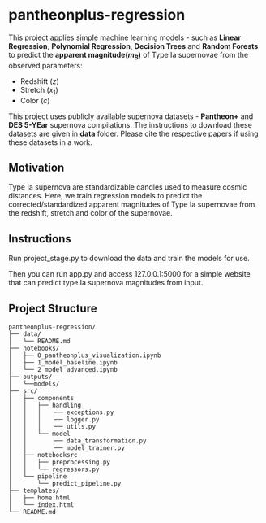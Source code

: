 # pantheonplus-regression

This project applies simple machine learning models - such as **Linear Regression**, **Polynomial Regression**, **Decision Trees** and **Random Forests** to predict the **apparent magnitude($m_B$)** of Type Ia supernovae from the observed parameters:

- Redshift ($z$)
- Stretch ($x_1$)
- Color ($c$)

This project uses publicly available supernova datasets - **Pantheon+** and **DES 5-YEar** supernova compilations. The instructions to download these datasets are given in **data** folder. Please cite the respective papers if using these datasets in a work.

## Motivation

Type Ia supernova are standardizable candles used to measure cosmic distances. Here, we train regression models to predict the corrected/standardized apparent magnitudes of Type Ia supernovae from the redshift, stretch and color of the supernovae.

## Instructions

Run project_stage.py to download the data and train the models for use.

Then you can run app.py and access 127.0.0.1:5000 for a simple website that can predict type Ia supernova magnitudes from input.

## Project Structure

```text
pantheonplus-regression/
├── data/
│   └── README.md
├── notebooks/
│   ├── 0_pantheonplus_visualization.ipynb
│   ├── 1_model_baseline.ipynb
│   └── 2_model_advanced.ipynb
├── outputs/
│   └──models/
├── src/
│   ├── components
│   │   ├── handling
│   │   │   ├── exceptions.py
│   │   │   ├── logger.py
│   │   │   └── utils.py
│   │   └── model
│   │       ├── data_transformation.py
│   │       └── model_trainer.py
│   ├── notebooksrc
│   │   ├── preprocessing.py
│   │   └── regressors.py
│   └── pipeline
│       └── predict_pipeline.py
├── templates/
│   ├── home.html
│   └── index.html
└── README.md
```
